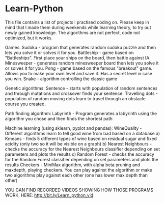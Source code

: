 # Learn-Python
This file contains a list of projects I practised coding on. Please keep in mind that I made them during weekends while learning theory, to try out newly gained knowledge. The algorithms are not perfect, code not optimized, but it works.

Games:
Sudoku - program that generates random sudoku puzzle and then lets you solve it or solves it for you.
Battleship - game based on "Battleships". First place your ships on the board, then battle against IA.
Minesweeper - generates random minesweeper board then lets you solve it or solves it for you.
Pong - game based on the famous "breakout" game. Allows you to make your own level and save it. Has a secret level in case you win.
Snake - algorithm controlling the classic game

Genetic algorithms:
Sentence - starts with population of random sentences and through mutations and crossover finds your sentence.
Travelling dots - population of random moving dots learn to travel through an obstacle course you created.

Path finding algorithm:
Labyrinth - Program generates a labyrinth using the algorithm you chose and then finds the shortest path

Machine learning (using sklearn, pyplot and pandas):
WineQuality - Different algorithms learn to tell good wine from bad based on a database 
a) Kmeans - finds 5 different types of wine based on residual sugar and fixed acidity (only two so it will be visible on a graph) 
b) Nearest Neighbours - checks the accuracy for the Nearest Neighbours classifier depending on set parameters and plots the results 
c) Random Forest - checks the accuracy for the Random Forest classifier depending on set parameters and plots the results
Checkers - MiniMax algorithm, with alpha beta pruning and maxdepth,  playing checkers. You can play against the algorithm or make two algorithms play against each other (one has lower max depth than other)
 
 
YOU CAN FIND RECORDED VIDEOS SHOWING HOW THOSE PROGRAMS WORK, HERE:
http://bit.ly/Learn_python_vid
